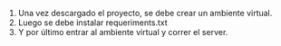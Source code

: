 1. Una vez descargado el proyecto, se debe crear un ambiente virtual.
2. Luego se debe instalar requeriments.txt
3. Y por último entrar al ambiente virtual y correr el server.
